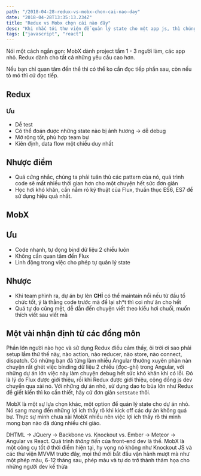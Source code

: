 ```yaml
---
path: "/2018-04-28-redux-vs-mobx-chon-cai-nao-day"
date: "2018-04-28T13:35:13.234Z"
title: "Redux vs Mobx chọn cái nào đây"
desc: "Khi nhắc tới thư viện để quản lý state cho một app js, thì chúng sẽ hay rất phân vân giữa 2 lựa chọn Redux hay Mobx"
tags: ["javascript", "react"]
---
```


Nói một cách ngắn gọn: MobX dành project tầm 1 - 3 người làm, các app nhỏ. Redux dành cho tất cả những yêu cầu cao hơn.

Nếu bạn chỉ quan tâm đến thể thì có thể ko cần đọc tiếp phần sau, còn nếu tò mó thì cứ đọc tiếp.

## Redux

### Ưu

- Dễ test
- Có thể đoán được những state nào bị ảnh hương -> dễ debug
- Mở rộng tốt, phù hợp team bự
- Kiên định, data flow một chiều duy nhất

## Nhược điểm

- Quá cứng nhắc, chúng ta phải tuân thủ các pattern của nó, quá trình code sẽ mất nhiều thời gian hơn cho một chuyện hết sức đơn giản
- Học hơi khó khăn, cần nắm rõ kỹ thuật của Flux, thuần thục ES6, ES7 để sử dụng hiệu quả nhất.


## MobX

## Ưu

- Code nhanh, tự đọng bind dữ liệu 2 chiều luôn
- Không cần quan tâm đến Flux
- Linh động trong việc cho phép tự quản lý state

## Nhược

- Khi team phình ra, dự án bự lên **CHỈ** có thể maintain nổi nếu từ đầu tổ chức tốt, ý là thằng code trước mà để lại sh*t thì coi như ăn cho hết
- Quá tự do cũng mệt, dễ dẫn đến chuyện viết theo kiểu hơi chuối, muốn thích viết sau viết mà


## Một vài nhận định từ các đồng môn

Phần lớn người nào học và sử dụng Redux điều cảm thấy, ôi trời ơi sao phải setup lắm thứ thế này, nào action, nào reducer, nào store, nào connect, dispatch. Có những bạn đã từng làm nhiều Angular thường xuyên phàn nàn chuyện rất ghét việc binding dữ liệu 2 chiều (đọc-ghi) trong Angular, với những dự án lớn việc này làm chuyện debug hết sức khó khăn khi có lỗi. Đó là lý do Flux được giới thiệu, rồi khi Redux được giới thiệu, cộng đồng js dev chuyển qua xài nó. Với những dự án nhỏ, sử dụng dao to búa lớn như Redux để giết kiến thì ko cần thiết, hãy cứ đơn giản `setState` thôi.

MobX là một sự lựa chọn khác, một option để quản lý state cho dự án nhỏ. Nó sang mang đến những lợi ích thấy rõ khi kick off các dự án không quá bự. Thực sự mình chưa xài MobX nhiều nên việc lợi ích thấy rõ thì mình mong bạn nào đã dùng nhiều chỉ giáo.

DHTML -> JQuery -> Backbone vs. Knockout vs. Ember -> Meteor -> Angular vs React. Quá trình *thăng tiến* của front-end dev là thế. MobX là một công cụ tốt ở thời điểm hiện tại, hy vọng nó không như Knockout JS và các thư viện MVVM trước đây, mọi thứ mới bắt đầu vận hành mượt mà như một phép màu, 6-12 tháng sau, phép màu và tự do trở thành thảm họa cho những người dev kế thừa